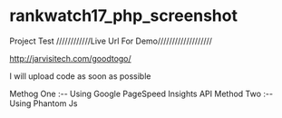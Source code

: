 # rankwatch17_php_screenshot
Project Test
////////////Live Url For Demo///////////////////

http://jarvisitech.com/goodtogo/

I will upload code as soon as possible

Methog One  :-- Using  Google PageSpeed Insights API
Method Two  :-- Using Phantom Js

